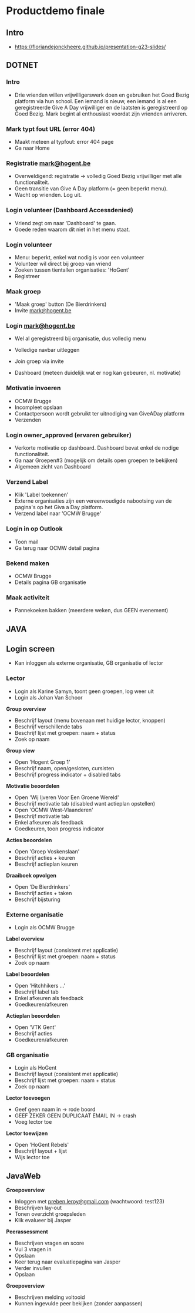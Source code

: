 # Productdemo finale

## Intro
- https://floriandejonckheere.github.io/presentation-g23-slides/

## DOTNET

### Intro

- Drie vrienden willen vrijwilligerswerk doen en gebruiken het Goed Bezig platform via hun school. Een iemand is nieuw, een iemand is al een geregistreerde Give A Day vrijwilliger en de laatsten is geregistreerd op Goed Bezig. Mark begint al enthousiast voordat zijn vrienden arriveren.

### Mark typt fout URL (error 404)

- Maakt meteen al typfout: error 404 page
- Ga naar Home

### Registratie mark@hogent.be

- Overweldigend: registratie -> volledig Goed Bezig vrijwilliger met alle functionaliteit.
- Geen transitie van Give A Day platform (= geen beperkt menu).
- Wacht op vrienden. Log uit.

### Login volunteer (Dashboard Accessdenied)

- Vriend zegt om naar 'Dashboard' te gaan.
- Goede reden waarom dit niet in het menu staat.

### Login volunteer

- Menu: beperkt, enkel wat nodig is voor een volunteer
- Volunteer wil direct bij groep van vriend
- Zoeken tussen tientallen organisaties: 'HoGent'
- Registreer

### Maak groep

- 'Maak groep' button (De Bierdrinkers)
- Invite mark@hogent.be

### Login mark@hogent.be
 
- Wel al geregistreerd bij organisatie, dus volledig menu
- Volledige navbar uitleggen
 
- Join groep via invite
- Dashboard (meteen duidelijk wat er nog kan gebeuren, nl. motivatie)

### Motivatie invoeren

- OCMW Brugge
- Incompleet opslaan
- Contactpersoon wordt gebruikt ter uitnodiging van GiveADay platform
- Verzenden

### Login owner_approved (ervaren gebruiker)

- Verkorte motivatie op dashboard. Dashboard bevat enkel de nodige functionaliteit.
- Ga naar Groepen#3 (mogelijk om details open groepen te bekijken)
- Algemeen zicht van Dashboard

### Verzend Label

- Klik 'Label toekennen'
- Externe organisaties zijn een vereenvoudigde nabootsing van de pagina's op het Giva a Day platform.
- Verzend label naar 'OCMW Brugge'

### Login in op Outlook
 
- Toon mail
- Ga terug naar OCMW detail pagina

### Bekend maken

- OCMW Brugge
- Details pagina GB organisatie

### Maak activiteit

- Pannekoeken bakken (meerdere weken, dus GEEN evenement)

## JAVA

## Login screen
- Kan inloggen als externe organisatie, GB organisatie of lector

### Lector
- Login als Karine Samyn, toont geen groepen, log weer uit
- Login als Johan Van Schoor

**Group overview**
- Beschrijf layout (menu bovenaan met huidige lector, knoppen)
- Beschrijf verschillende tabs
- Beschrijf lijst met groepen: naam + status
- Zoek op naam

**Group view**
- Open 'Hogent Groep 1'
- Beschrijf naam, open/gesloten, cursisten
- Beschrijf progress indicator + disabled tabs

**Motivatie beoordelen**
- Open 'Wij Ijveren Voor Een Groene Wereld'
- Beschrijf motivatie tab (disabled want actieplan opstellen)
- Open 'OCMW West-Vlaanderen'
- Beschrijf motivatie tab
- Enkel afkeuren als feedback
- Goedkeuren, toon progress indicator

**Acties beoordelen**
- Open 'Groep Voskenslaan'
- Beschrijf acties + keuren
- Beschrijf actieplan keuren

**Draaiboek opvolgen**
- Open 'De Bierdrinkers'
- Beschrijf acties + taken
- Beschrijf bijsturing

### Externe organisatie
- Login als OCMW Brugge

**Label overview**
- Beschrijf layout (consistent met applicatie)
- Beschrijf lijst met groepen: naam + status
- Zoek op naam

**Label beoordelen**
- Open 'Hitchhikers ...'
- Beschrijf label tab
- Enkel afkeuren als feedback
- Goedkeuren/afkeuren

**Actieplan beoordelen**
- Open 'VTK Gent'
- Beschrijf acties
- Goedkeuren/afkeuren

### GB organisatie
- Login als HoGent
- Beschrijf layout (consistent met applicatie)
- Beschrijf lijst met groepen: naam + status
- Zoek op naam

**Lector toevoegen**
- Geef geen naam in -> rode boord
- GEEF ZEKER GEEN DUPLICAAT EMAIL IN -> crash
- Voeg lector toe

**Lector toewijzen**
- Open 'HoGent Rebels'
- Beschrijf layout + lijst
- Wijs lector toe

## JavaWeb
**Groepoverview**
- Inloggen met preben.leroy@gmail.com (wachtwoord: test123)
- Beschrijven lay-out
- Tonen overzicht groepsleden
- Klik evalueer bij Jasper

**Peerassessment**
- Beschrijven vragen en score
- Vul 3 vragen in
- Opslaan
- Keer terug naar evaluatiepagina van Jasper
- Verder invullen
- Opslaan

**Groepoverview**
- Beschrijven melding voltooid
- Kunnen ingevulde peer bekijken (zonder aanpassen)
